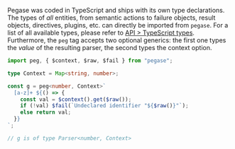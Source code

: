 Pegase was coded in TypeScript and ships with its own type declarations. The types of *all* entities, from semantic actions to failure objects, result objects, directives, plugins, etc. can directly be imported from `pegase`. For a list of all available types, please refer to [API > TypeScript types](#typescript-types). Furthermore, the `peg` tag accepts two optional generics: the first one types the *value* of the resulting parser, the second types the context option.

```ts
import peg, { $context, $raw, $fail } from "pegase";

type Context = Map<string, number>;

const g = peg<number, Context>`
  [a-z]+ ${() => {
    const val = $context().get($raw());
    if (!val) $fail(`Undeclared identifier "${$raw()}"`);
    else return val;
  }}
`;

// g is of type Parser<number, Context>
```
